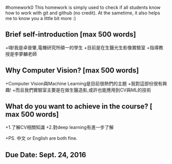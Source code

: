 #homework0
This homework is simply used to check if all students know how to work with git and github (no credit).
At the sametime, it also helps me to know you a little bit more :)

## Brief self-introduction [max 500 words]
+嗨!我是卓晉肇,電機研究所碩一的學生
+目前是在生醫光生影像實驗室
+指導教授是李夢麟老師

## Why Computer Vision? [max 500 words]
+Computer Vision與Machine Learning是目前很熱們的主題
+我對這部份很有興趣!
+而且我們實驗室主要是在做生醫造影,或許也能應用到CV與ML的技術

## What do you want to achieve in the course? [ max 500 words]
+1.了解CV相關知識
+2.對deep learning有進一步了解


+PS. 中文 or English are both fine.

## Due Date: Sept. 24, 2016
